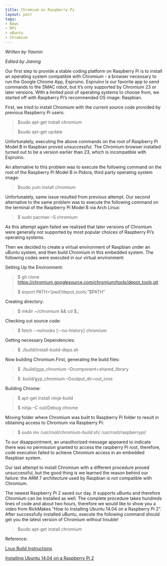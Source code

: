 ```yaml
---
title: Chromium on Raspberry Pi
layout: post
tags:
- News
- RPi
- uBuntu
- Chromium
---
```


*Written by Yasmin*

*Edited by Jianing*

<p>Our first step to provide a stable coding platform on Raspberry Pi is to install an operating system compatible with Chromium - a browser necessary to run the Google Chrome App, Espruino. Espruino is our favorite app to send commands to the SMAC robot, but it’s only supported by Chromium 23 or later versions. With a limited pool of operating systems to choose from, we started off with Raspberry Pi’s recommended OS image: Raspbian.</p>

<p>First, we tried to install Chromium with the current source code provided by previous Raspberry Pi users:	</p>

>$sudo apt-get install chromium
>
>$sudo apt-get update

<p>Unfortunately, executing the above commands on the root of Raspberry Pi Model B in Raspbian proved unsuccessful. The Chromium browser installed turned out to be a version earlier than 23, which is incompatible with Espruino.</p>

<p>An alternative to this problem was to execute the following command on the root of the Raspberry Pi Model B in Pidora, third party operating system image:</p>

>$sudo yum install chromium

<p>Unfortunately, same issue resulted from previous attempt.
Our second alternative to the same problem was to execute the following command on the terminal of the Raspberry Pi Model B via Arch Linux:</p>

>$ sudo pacman –S chromium

<p>As this attempt again failed we realized that later versions of Chromium were generally not supported by most popular choices of Raspberry Pi’s operating systems.</p>

<p>Then we decided to create a virtual environment of Raspbian under an uBuntu system, and then build Chromium in this embedded system. The following codes were executed in our virtual environment:
</p>

<p>Setting Up the Environment:</p>

>$ git clone https://chromium.googlesource.com/chromium/tools/depot_tools.git
>
>$ export PATH=’pwd’/depot_tools:”$PATH”

<p>Creating directory:</p>

>$ mkdir ~/chromium && cd $_

<p>Checking out source code:</p>

>$ fetch --nohooks [--no-history] chromium

<p>Getting necessary Dependencies:</p>

>$ ./build/install-build-deps.sh

<p>Now building Chromium.First, generating the build files:</p>

>$ ./build/gyp_chromium –Dcomponent=shared_library

>$ .build/gyp_chromium –Goutput_dir=out_cros

<p>Building Chrome:</p>

>$ apt-get install ninja-build
>
>$ ninja –C out/Debug chrome

<p>Moving folder where Chromium was built to Raspberry Pi folder to result in obtaining access to Chromium via Raspberry Pi:</p>

>$ sudo mv /usr/root/chromium-build.sh/ /usr/root/raspberrypi/

<p>To our disappointment, an unauthorized message appeared to indicate there was no permission granted to access the raspberry Pi root, therefore, code execution failed to achieve Chromium access in an embedded Raspbian system.</p>

<p>Our last attempt to install Chromium with a different procedure proved unsuccessful, but the good thing is we learned the reason behind our failure: the ARM 7 architecture used by Raspbian is not compatible with Chromium.</p>

<p>The newest Raspberry Pi 2 saved our day. It supports uBuntu and therefore Chromium can be installed as well. The complete procedure takes hundreds lines of code and about two hours, therefore we would like to show you a video from RickMakes “How to Installing Ubuntu 14.04 on a Raspberry Pi 2”. After successfully installed uBuntu, execute the following command should get you the latest version of Chromium without trouble!</p>

>$sudo apt-get install chromium

Reference:

[Lnux Build Instructions](http://dev.chromium.org/developers/how-tos/get-the-code)

[Installing Ubuntu 14.04 on a Raspberry Pi 2](https://www.youtube.com/watch?v=UGSQ7nzVCs4)
